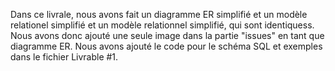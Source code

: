
Dans ce livrale, nous avons fait un diagramme ER simplifié et un modèle relationel simplifié et un modèle relationnel simplifié, qui sont identiquess. Nous avons donc ajouté une seule image dans la partie "issues" en tant que diagramme ER.
Nous avons ajouté le code pour le schéma SQL et exemples dans le fichier Livrable #1.
